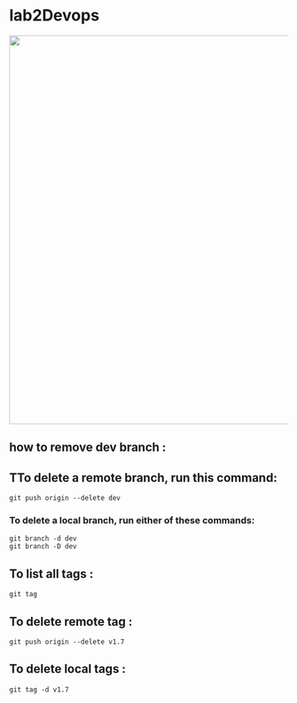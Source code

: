 # lab2Devops
<img src ="https://encrypted-tbn0.gstatic.com/images?q=tbn:ANd9GcQr9rARiU09goQennrklazpeAAWTjBEhN_Ntg&usqp=CAU" width="900" height="700">



## how to remove dev branch :

## TTo delete a remote branch, run this command:
```
git push origin --delete dev

```


### To delete a local branch, run either of these commands:
```
git branch -d dev
git branch -D dev

```
## To list all tags :
```
git tag 
```

## To delete remote tag :
```
git push origin --delete v1.7

```
## To delete local tags :
```
git tag -d v1.7
```